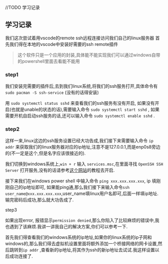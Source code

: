 //TODO 学习记录
## 学习记录

 我们这次尝试着用vscode的remote ssh远程连接访问我们自己的linux服务器
首先我们得在本地的vscode中安装好需要的ssh remote插件

>这个软件只是一个应用的封装,具体能不能实现我们可以通过windows自带的powershell里面去看能不能用

### step1
我们安装完需要的插件后,去到我们linux系统,将我们的ssh服务打开,具体命令有
```sudo pacman -S ssh-service``` (没有的话得安装)

用 ```sudo systemctl status sshd``` 来查看我们的ssh服务有没有开启,
如果没有开启(也就是unable的状态的话),需要输入命令 ```sudo systemctl start sshd``` ,
如果需要开机自启动ssh服务的话,还可以输入命令 ```sudo systemctl enable sshd``` .

### step2
这样一来,linux这边的ssh服务设置已经大功告成,我们接下来需要输入命令 ```ip addr``` 来获取我们的linux服务器对应的ip地址,注意不是127.0.0.1,而是enp0s8旁边的(不一定是这个,但是名字应该很接近的).

我们切换到windows系统上,```win + r``` 输入 ```services.msc```,在里面寻找 ```OpenSSH SSH Server``` 打开服务,没有的话请参考[这个网站](https://blog.csdn.net/weixin_41601114/article/details/108052922?ops_request_misc=%257B%2522request%255Fid%2522%253A%2522170376401616800184126758%2522%252C%2522scm%2522%253A%252220140713.130102334..%2522%257D&request_id=170376401616800184126758&biz_id=0&utm_medium=distribute.pc_search_result.none-task-blog-2~all~sobaiduend~default-1-108052922-null-null.142^v99^pc_search_result_base2&utm_term=windows%20%E6%B2%A1%E6%9C%89openssh&spm=1018.2226.3001.4187)的教程去开启.

接下来我们在windows power shell 中输入命令 ```ping xxx.xxx.xxx.xxx```,  ip 填刚刚自己的ip地址即可,
如果能ping通,那么我们接下来输入命令```ssh user_name@xxx.xxx.xxx.xxx```,user_name填linux用户名即可,后面一样填ip地址.
输完密码后成功,那么就大功告成了.

step3

如果出现error, 报错显示```permission denied```,那么你陷入了比较麻烦的错误中,我也遇到了该麻烦.我讲一讲我自己的解决方案,你们可以参考一下.

首先我们得查看我们的windows系统的ip地址,如果你的linux系统的ip子网和windows的,那么我们得去虚拟机设置里面将额外添加一个桥接网络的网卡设置,然后跳转到```ip addr``` ,查看新的ip地址,将其作为ssh的新ip地址去试试.我这样设置以后成功连接了.




